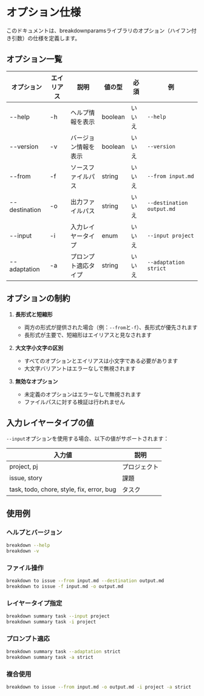 # オプション仕様

このドキュメントは、breakdownparamsライブラリのオプション（ハイフン付き引数）の仕様を定義します。

## オプション一覧

| オプション | エイリアス | 説明 | 値の型 | 必須 | 例 |
|------------|------------|------|--------|------|-----|
| --help | -h | ヘルプ情報を表示 | boolean | いいえ | `--help` |
| --version | -v | バージョン情報を表示 | boolean | いいえ | `--version` |
| --from | -f | ソースファイルパス | string | いいえ | `--from input.md` |
| --destination | -o | 出力ファイルパス | string | いいえ | `--destination output.md` |
| --input | -i | 入力レイヤータイプ | enum | いいえ | `--input project` |
| --adaptation | -a | プロンプト適応タイプ | string | いいえ | `--adaptation strict` |

## オプションの制約

1. **長形式と短縮形**
   - 両方の形式が提供された場合（例：`--from`と`-f`）、長形式が優先されます
   - 長形式が主要で、短縮形はエイリアスと見なされます

2. **大文字小文字の区別**
   - すべてのオプションとエイリアスは小文字である必要があります
   - 大文字バリアントはエラーなしで無視されます

3. **無効なオプション**
   - 未定義のオプションはエラーなしで無視されます
   - ファイルパスに対する検証は行われません

## 入力レイヤータイプの値

`--input`オプションを使用する場合、以下の値がサポートされます：

| 入力値 | 説明 |
|--------|------|
| project, pj | プロジェクト |
| issue, story | 課題 |
| task, todo, chore, style, fix, error, bug | タスク |

## 使用例

### ヘルプとバージョン
```bash
breakdown --help
breakdown -v
```

### ファイル操作
```bash
breakdown to issue --from input.md --destination output.md
breakdown to issue -f input.md -o output.md
```

### レイヤータイプ指定
```bash
breakdown summary task --input project
breakdown summary task -i project
```

### プロンプト適応
```bash
breakdown summary task --adaptation strict
breakdown summary task -a strict
```

### 複合使用
```bash
breakdown to issue --from input.md -o output.md -i project -a strict
``` 